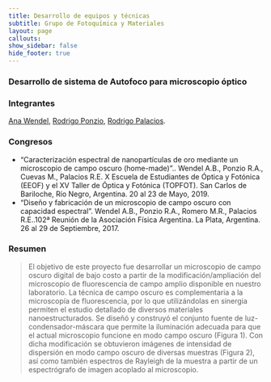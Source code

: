 ```yaml
---
title: Desarrollo de equipos y técnicas
subtitle: Grupo de Fotoquímica y Materiales
layout: page
callouts:
show_sidebar: false
hide_footer: true
---
```


### Desarrollo de sistema de Autofoco para microscopio óptico

### Integrantes
[Ana Wendel](/wendel), [Rodrigo Ponzio](/ponzio), [Rodrigo Palacios](/palacios).

### Congresos
- “Caracterización espectral de nanopartículas de oro mediante un microscopio de campo oscuro (home-made)”.. Wendel A.B., Ponzio R.A., Cuevas M., Palacios R.E. X Escuela de Estudiantes de Óptica y Fotónica (EEOF) y el XV Taller de Óptica y Fotónica (TOPFOT). San Carlos de Bariloche, Río Negro, Argentina. 20 al 23 de Mayo, 2019.
- “Diseño y fabricación de un microscopio de campo oscuro con capacidad espectral”. Wendel A.B., Ponzio R.A., Romero M.R., Palacios R.E..102ª Reunión de la Asociación Física Argentina. La Plata, Argentina. 26 al 29 de Septiembre, 2017.


### Resumen
> El objetivo de este proyecto fue desarrollar un microscopio de campo oscuro digital de bajo costo a partir de la modificación/ampliación del microscopio de fluorescencia de campo amplio disponible en nuestro laboratorio. La técnica de campo oscuro es complementaria a la microscopía de fluorescencia, por lo que utilizándolas en sinergia permiten el estudio detallado de diversos materiales nanoestructurados. Se diseñó y construyó el conjunto fuente de luz-condensador-máscara que permite la iluminación adecuada para que el actual microscopio funcione en modo campo oscuro (Figura 1). Con dicha modificación se obtuvieron imágenes de intensidad de dispersión en modo campo oscuro de diversas muestras (Figura 2), así como también espectros de Rayleigh de la muestra a partir de un espectrógrafo de imagen acoplado al microscopio.